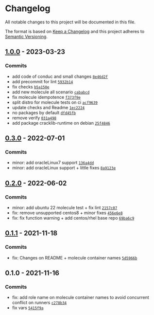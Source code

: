 # Changelog

All notable changes to this project will be documented in this file.

The format is based on [Keep a Changelog](https://keepachangelog.com/en/1.0.0/)
and this project adheres to [Semantic Versioning](https://semver.org/spec/v2.0.0.html).

## [1.0.0](https://github.com/lotusnoir/ansible-system_packages/compare/0.3.0...1.0.0) - 2023-03-23

### Commits

- add code of conduc and small changes [`8e46d2f`](https://github.com/lotusnoir/ansible-system_packages/commit/8e46d2fad72ddab7e6f20509d478eb567c135bb7)
- add precommit for lint [`5932b14`](https://github.com/lotusnoir/ansible-system_packages/commit/5932b14d618f826ace49ef1799df81d0d56fdd4b)
- fix checks [`b5a150e`](https://github.com/lotusnoir/ansible-system_packages/commit/b5a150e70ea25b70ba06f4a4f40af707dc73dc29)
- add new molecule all scenario [`cababcd`](https://github.com/lotusnoir/ansible-system_packages/commit/cababcd19daa81d77d1d6ec2a876afe4ede3e1f2)
- fix molecule idempotence [`f373f9e`](https://github.com/lotusnoir/ansible-system_packages/commit/f373f9e442fba1e716838d9d606ade7be01769cf)
- split distro for molecule tests on ci [`acf9639`](https://github.com/lotusnoir/ansible-system_packages/commit/acf963952ff95dd44ba87451543361313a3a3323)
- update checks and Readme [`1ec2224`](https://github.com/lotusnoir/ansible-system_packages/commit/1ec2224d6fb09c966c0597dd3e302e4afea2b7f4)
- no packages by default [`dfd45fb`](https://github.com/lotusnoir/ansible-system_packages/commit/dfd45fb452c2fe02da7f18bfdb3d8a7279157d58)
- remove verify [`031a498`](https://github.com/lotusnoir/ansible-system_packages/commit/031a498f3b297e352f2ec4b1498da88c1d4f3675)
- add package cracklib-runtime on debian [`25f4846`](https://github.com/lotusnoir/ansible-system_packages/commit/25f484692267a255d175e2ca6e1067d68652d555)

## [0.3.0](https://github.com/lotusnoir/ansible-system_packages/compare/0.2.0...0.3.0) - 2022-07-01

### Commits

- minor: add oracleLinux7 support [`136a4dd`](https://github.com/lotusnoir/ansible-system_packages/commit/136a4dd7c040775910adb18a43b02bb52046434a)
- minor: add oracleLinux support + little fixes [`8a9123e`](https://github.com/lotusnoir/ansible-system_packages/commit/8a9123e447ddf86e92c1ad264a12592a709377d0)

## [0.2.0](https://github.com/lotusnoir/ansible-system_packages/compare/0.1.1...0.2.0) - 2022-06-02

### Commits

- minor: add ubuntu 22 molecule test + fix lint [`2157c07`](https://github.com/lotusnoir/ansible-system_packages/commit/2157c072e4789045d9fd907cbdae232e5017437d)
- fix: remove unsupported centos8 + minor fixes [`456e6e8`](https://github.com/lotusnoir/ansible-system_packages/commit/456e6e885c625f86f042adb48f4db6bf6f0e22fa)
- fix: fix function warning + add centos/rhel base repo [`69ba6c9`](https://github.com/lotusnoir/ansible-system_packages/commit/69ba6c948f125a77eb87cdd467d5fbd223f4d5d7)

## [0.1.1](https://github.com/lotusnoir/ansible-system_packages/compare/0.1.0...0.1.1) - 2021-11-18

### Commits

- fix: Changes on README + molecule container names [`5d5966b`](https://github.com/lotusnoir/ansible-system_packages/commit/5d5966b08181410dfa0bcbb9112cee598fd5caa5)

## 0.1.0 - 2021-11-16

### Commits

- fix: add role name on molecule container names to avoid concurrent conflict on runners [`c278b34`](https://github.com/lotusnoir/ansible-system_packages/commit/c278b342016c46c4a2435de8b8d40c792cc5bc93)
- fix vars [`5415f9a`](https://github.com/lotusnoir/ansible-system_packages/commit/5415f9a9ac41b749a12890d0cb91bb61301a9716)

